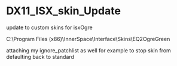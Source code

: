 # DX11_ISX_skin_Update
update to custom skins for isxOgre

C:\Program Files (x86)\InnerSpace\Interface\Skins\EQ2OgreGreen

attaching my ignore_patchlist as well for example to stop skin from defaulting back to standard
